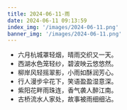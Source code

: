 ```yaml
---
title: 2024-06-11-雨
date: 2024-06-11 09:13:59
index_img: '/images/2024-06-11.png'
banner_img: '/images/2024-06-11.png'
---
```

- 六月杭城罩轻烟，晴雨交织又一天。
- 西湖水色笼轻纱，碧波映云悠悠然。
- 柳岸风轻摇翠影，小雨如酥润芳心。
- 行人漫步伞花下，笑语盈盈湿意深。
- 紫阳花畔雨珠连，香气袭人醉江南。
- 古桥流水人家处，故事被雨细细沾。